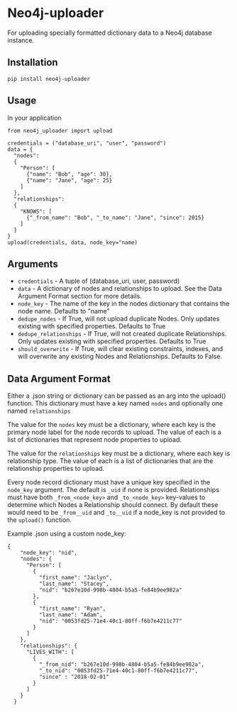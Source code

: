 # Neo4j-uploader
For uploading specially formatted dictionary data to a Neo4j database instance.

## Installation
`pip install neo4j-uploader`


## Usage
In your application
```
from neo4j_uploader import upload

credentials = ("database_uri", "user", "password")
data = {
  "nodes":
  {
    "Person": [
      {"name": "Bob", "age": 30},
      {"name": "Jane", "age": 25}
    ]
  },
  "relationships":
  {
    "KNOWS": [
      {"_from_name": "Bob", "_to_name": "Jane", "since": 2015}
    ]
  }
}
upload(credentials, data, node_key="name)
```

## Arguments
* `credentials` - A tuple of (database_uri, user, password)
* `data` - A dictionary of nodes and relationships to upload. See the Data Argument Format section for more details.
* `node_key` - The name of the key in the nodes dictionary that contains the node name. Defaults to "name"
* `dedupe_nodes` - If True, will not upload duplicate Nodes. Only updates existing with specified properties. Defaults to True
* `dedupe_relationships` - If True, will not created duplicate Relationships. Only updates existing with specified properties. Defaults to True
* `should_overwrite` - If True, will clear existing constraints, indexes, and will overwrite any existing Nodes and Relationships. Defaults to False.


## Data Argument Format
Either a .json string or dictionary can be passed as an arg into the upload() function.
This dictionary must have a key named `nodes` and optionally one named `relationships`

The value for the `nodes` key must be a dictionary, where each key is the primary node label for the node records to upload. The value of each is a list of dictionaries that represent node properties to upload.

The value for the `relationships` key must be a dictionary, where each key is relationship type. The value of each is a list of dictionaries that are the relationship properties to upload.

Every node record dictionary must have a unique key specified in the `node_key` argument. The default is `_uid` if none is provided. Relationships must have both `_from_<node_key>` and `_to_<node_key>` key-values to determine which Nodes a Relationship should connect. By default these would need to be `_from__uid` and `_to__uid` if a node_key is not provided to the `upload()` function.

Example .json using a custom node_key:
```
{
    "node_key": "nid",
    "nodes": {
      "Person": [
        {
          "first_name": "Jaclyn",
          "last_name": "Stacey",
          "nid": "b267e10d-998b-4804-b5a5-fe84b9ee982a"
        },
        {
          "first_name": "Ryan",
          "last_name": "Adam",
          "nid": "0053fd25-71e4-40c1-80ff-f6b7e4211c77"
        }
      ]
    },
    "relationships": {
      "LIVES_WITH": [
        {
          "_from_nid": "b267e10d-998b-4804-b5a5-fe84b9ee982a",
          "_to_nid": "0053fd25-71e4-40c1-80ff-f6b7e4211c77",
          "since" : "2018-02-01"
        }
      ]
    }
  }
```